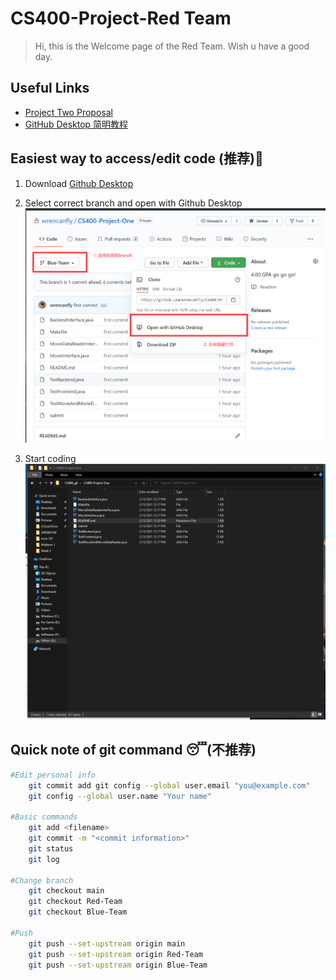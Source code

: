 # CS400-Project-Red Team
>Hi, this is the Welcome page of the Red Team. Wish u have a good day.


## Useful Links
- [Project Two Proposal](https://docs.google.com/document/d/1693CcnU6PB55to5CJmxMEjU3vPT_VqvOe5ZbSkdvAZ0/)
- [GitHub Desktop 简明教程](./quick-tutorial.md)



## Easiest way to access/edit code (推荐)🥳

1. Download [Github Desktop](https://desktop.github.com/)

2. Select correct branch and open with Github Desktop![step0](./images/step0.png)
3. Start coding ![step4](./images/step4.png)





## Quick note of git command 😴(不推荐)

```Bash
#Edit personal info
	git commit add git config --global user.email "you@example.com"
	git config --global user.name "Your name"

#Basic commands
	git add <filename>
	git commit -m "<commit information>"
	git status
	git log

#Change branch
	git checkout main	
	git checkout Red-Team
	git checkout Blue-Team

#Push
	git push --set-upstream origin main
	git push --set-upstream origin Red-Team
	git push --set-upstream origin Blue-Team
```
